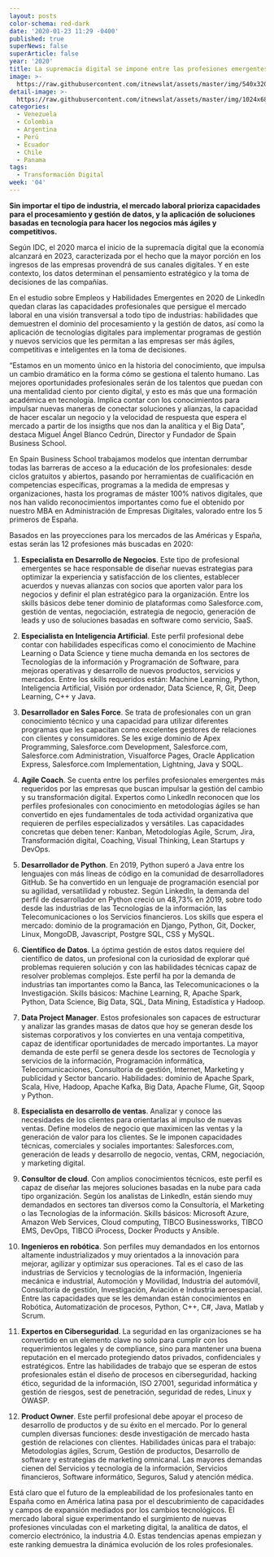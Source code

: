 ```yaml
---
layout: posts
color-schema: red-dark
date: '2020-01-23 11:29 -0400'
published: true
superNews: false
superArticle: false
year: '2020'
title: La supremacía digital se impone entre las profesiones emergentes del 2020
image: >-
  https://raw.githubusercontent.com/itnewslat/assets/master/img/540x320/Profesores-p.jpg
detail-image: >-
  https://raw.githubusercontent.com/itnewslat/assets/master/img/1024x680/Profesores-g.jpg
categories:
  - Venezuela
  - Colombia
  - Argentina
  - Perú
  - Ecuador
  - Chile
  - Panama
tags:
  - Transformación Digital
week: '04'
---
```

**Sin importar el tipo de industria, el mercado laboral prioriza capacidades para el procesamiento y gestión de datos, y la aplicación de soluciones basadas en tecnología para hacer los negocios más ágiles y competitivos.**

Según IDC, el 2020 marca el inicio de la supremacía digital que la economía alcanzará en 2023, caracterizada por el hecho que la mayor porción en los ingresos de las empresas provendrá de sus canales digitales. Y en este contexto, los datos determinan el pensamiento estratégico y la toma de decisiones de las compañías.

En el estudio sobre Empleos y Habilidades Emergentes en 2020 de LinkedIn quedan claras las capacidades profesionales que persigue el mercado laboral en una visión transversal a todo tipo de industrias:  habilidades que demuestren el dominio del procesamiento y la gestión de datos, así como la aplicación de tecnologías digitales para implementar programas de gestión y nuevos servicios que les permitan a las empresas ser más ágiles, competitivas e inteligentes en la toma de decisiones.

“Estamos en un momento único en la historia del conocimiento, que impulsa un cambio dramático en la forma cómo se gestiona el talento humano. Las mejores oportunidades profesionales serán de los talentos que puedan con una mentalidad ciento por ciento digital, y esto es más que una formación académica en tecnología. Implica contar con los conocimientos para impulsar nuevas maneras de conectar soluciones y alianzas, la capacidad de hacer escalar un negocio y la velocidad de respuesta que espera el mercado a partir de los insigths que nos dan la analítica y el Big Data”, destaca Miguel Ángel Blanco Cedrún, Director y Fundador de Spain Business School. 

En Spain Business School trabajamos modelos que intentan derrumbar todas las barreras de acceso a la educación de los profesionales: desde ciclos gratuitos y abiertos, pasando por herramientas de cualificación en competencias específicas, programas a la medida de empresas y organizaciones, hasta los programas de máster 100% nativos digitales, que nos han valido reconocimientos importantes como fue el obtenido por nuestro MBA en Administración de Empresas Digitales, valorado entre los 5 primeros de España.
 
Basados en las proyecciones para los mercados de las Américas y España, estas serán las 12 profesiones más buscadas en 2020:
  
1.	**Especialista en Desarrollo de Negocios**. Este tipo de profesional emergentes se hace responsable de diseñar nuevas estrategias para optimizar la experiencia y satisfacción de los clientes, establecer acuerdos y nuevas alianzas con socios que aporten valor para los negocios y definir el plan estratégico para la organización. Entre los skills básicos debe tener dominio de plataformas como Salesforce.com, gestión de ventas, negociación, estrategia de negocio, generación de leads y uso de soluciones basadas en software como servicio, SaaS.
  
2.	**Especialista en Inteligencia Artificial**. Este perfil profesional debe contar con habilidades específicas como el conocimiento de Machine Learning o Data Science y tiene mucha demanda en los sectores de Tecnologías de la información y Programación de Software, para mejoras operativas y desarrollo de nuevos productos, servicios y mercados. Entre los skills requeridos están: Machine Learning, Python, Inteligencia Artificial, Visión por ordenador, Data Science, R, Git, Deep Learning, C++ y Java.
  
3.	**Desarrollador en Sales Force**. Se trata de profesionales con un gran conocimiento técnico y una capacidad para utilizar diferentes programas que les capacitan como excelentes gestores de relaciones con clientes y consumidores. Se les exige dominio de Apex Programming, Salesforce.com Development, Salesforce.com, Salesforce.com Administration, Visualforce Pages, Oracle Application Express, Salesforce.com Implementation, Lightning, Java y SOQL.
  
4.	**Agile Coach**. Se cuenta entre los perfiles profesionales emergentes más requeridos por las empresas que buscan impulsar la gestión del cambio y su transformación digital. Expertos como LinkedIn reconocen que los perfiles profesionales con conocimiento en metodologías ágiles se han convertido en ejes fundamentales de toda actividad organizativa que requieren de perfiles especializados y versátiles. Las capacidades concretas que deben tener: Kanban, Metodologías Agile, Scrum, Jira, Transformación digital, Coaching, Visual Thinking, Lean Startups y DevOps.
  
5.	**Desarrollador de Python**. En 2019, Python superó a Java entre los lenguajes con más líneas de código en la comunidad de desarrolladores GitHub. Se ha convertido en un lenguaje de programación esencial por su agilidad, versatilidad y robustez. Según LinkedIn, la demanda del perfil de desarrollador en Python creció un 48,73% en 2019, sobre todo desde las industrias de las Tecnologías de la información, las Telecomunicaciones o los Servicios financieros. Los skills que espera el mercado: dominio de la programación en Django, Python, Git, Docker, Linux, MongoDB, Javascript, Postgre SQL, CSS y MySQL.
  
6.	**Científico de Datos**. La óptima gestión de estos datos requiere del científico de datos, un profesional con la curiosidad de explorar qué problemas requieren solución y con las habilidades técnicas capaz de resolver problemas complejos. Este perfil ha por la demanda de industrias tan importantes como la Banca, las Telecomunicaciones o la Investigación. Skills básicos: Machine Learning, R, Apache Spark, Python, Data Science, Big Data, SQL, Data Mining, Estadística y Hadoop.
  
7.	**Data Project Manager**. Estos profesionales son capaces de estructurar y analizar las grandes masas de datos que hoy se generan desde los sistemas corporativos y los conviertes en una ventaja competitiva, capaz de identificar oportunidades de mercado importantes. La mayor demanda de este perfil se genera desde los sectores de Tecnología y servicios de la información, Programación informática, Telecomunicaciones, Consultoría de gestión, Internet, Marketing y publicidad y Sector bancario. Habilidades: dominio de Apache Spark, Scala, Hive, Hadoop, Apache Kafka, Big Data, Apache Flume, Git, Sqoop y Python.
  
8.	**Especialista en desarrollo de ventas**. Analizar y conoce las necesidades de los clientes para orientarlas al impulso de nuevas ventas. Define modelos de negocio que maximicen las ventas y la generación de valor para los clientes. Se le imponen capacidades técnicas, comerciales y sociales importantes: Salesforces.com, generación de leads y desarrollo de negocio, ventas, CRM, negociación, y marketing digital.
  
9.	**Consultor de cloud**. Con amplios conocimientos técnicos, este perfil es capaz de diseñar las mejores soluciones basadas en la nube para cada tipo organización. Según los analistas de LinkedIn, están siendo muy demandados en sectores tan diversos como la Consultoría, el Marketing o las Tecnologías de la información. Skills básicos: Microsoft Azure, Amazon Web Services, Cloud computing, TIBCO Businessworks, TIBCO EMS, DevOps, TIBCO iProcess, Docker Products y Ansible.
  
10.	**Ingenieros en robótica**. Son perfiles muy demandados en los entornos altamente industrializados y muy orientados a la innovación para mejorar, agilizar y optimizar sus operaciones. Tal es el caso de las industrias de Servicios y tecnologías de la información, Ingeniería mecánica e industrial, Automoción y Movilidad, Industria del automóvil, Consultoría de gestión, Investigación, Aviación e Industria aeroespacial. Entre las capacidades que se les demandan están conocimientos en Robótica, Automatización de procesos, Python, C++, C#, Java, Matlab y Scrum.
  
11.	**Expertos en Ciberseguridad**. La seguridad en las organizaciones se ha convertido en un elemento clave no solo para cumplir con los requerimientos legales y de compliance, sino para mantener una buena reputación en el mercado protegiendo datos privados, confidenciales y estratégicos. Entre las habilidades de trabajo que se esperan de estos profesionales están el diseño de procesos en ciberseguridad, hacking ético, seguridad de la información, ISO 27001, seguridad informática y gestión de riesgos, sest de penetración, seguridad de redes, Linux y OWASP.
  
12.	**Product Owner**. Este perfil profesional debe apoyar el proceso de desarrollo de productos y de su éxito en el mercado. Por lo general cumplen diversas funciones: desde investigación de mercado hasta gestión de relaciones con clientes. Habilidades únicas para el trabajo: Metodologías ágiles, Scrum, Gestión de productos, Desarrollo de software y estrategias de marketing omnicanal. Las mayores demandas cienen del Servicios y tecnología de la información, Servicios financieros, Software informático, Seguros, Salud y atención médica.
 
Está claro que el futuro de la empleabilidad de los profesionales tanto en España como en América latina pasa por el descubrimiento de capacidades y campos de expansión mediados por los cambios tecnológicos. El mercado laboral sigue experimentando el surgimiento de nuevas profesiones vinculadas con el marketing digital, la analítica de datos, el comercio electrónico, la industria 4.0. Estas tendencias apenas empiezan y este ranking demuestra la dinámica evolución de los roles profesionales.